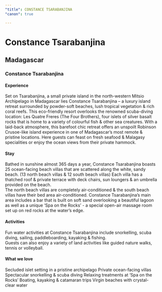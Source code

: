 ```yaml
---
"title": CONSTANCE TSARABANJINA
"canon": true

---
```


# Constance Tsarabanjina
## Madagascar
### Constance Tsarabanjina

#### Experience
Set on Tsarabanjina, a small private island in the north-western Mitsio Archipelago in Madagascar lies Constance Tsarabanjina – a luxury island retreat surrounded by powder-soft beaches, lush tropical vegetation &amp; rich coral reefs.
This eco-friendly resort overlooks the renowned scuba-diving location:  Les Quatre Freres (The Four Brothers), four islets of silver basalt rocks that is home to a variety of colourful fish &amp; other sea creatures.
With a laid-back atmosphere, this barefoot chic retreat offers an unspoilt Robinson Crusoe-like island experience in one of Madagascar’s most remote &amp; pristine locations.
Here guests can feast on fresh seafood &amp; Malagasy specialities or enjoy the ocean views from their private hammock.

#### Stay
Bathed in sunshine almost 365 days a year, Constance Tsarabanjina boasts 25 ocean-facing beach villas that are scattered along the white, sandy beach.  (13 north beach villas &amp; 12 south beach villas)
Each villa has a thatched roof &amp; private terrace with deck chairs, sun loungers &amp; an umbrella provided on the beach.  
The north beach villas are completely air-conditioned &amp; the south beach villas have their bed area air-conditioned.
Constance Tsarabanjina’s main area includes a bar that is built on soft sand overlooking a beautiful lagoon as well as a unique ‘Spa on the Rocks’ - a special open-air massage room set up on red rocks at the water’s edge.

#### Activities
Fun water activities at Constance Tsarabanjina include snorkelling, scuba diving, sailing, paddleboarding, kayaking &amp; fishing.  
Guests can also enjoy a variety of land activities like guided nature walks, tennis or volleyball.


#### What we love
Secluded islet setting in a pristine archipelago
Private ocean-facing villas
Spectacular snorkelling &amp; scuba diving
Relaxing treatments at ‘Spa on the Rocks’ 
Boating, kayaking &amp; catamaran trips
Virgin beaches with crystal-clear water